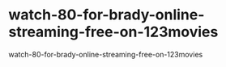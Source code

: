 # watch-80-for-brady-online-streaming-free-on-123movies
watch-80-for-brady-online-streaming-free-on-123movies
